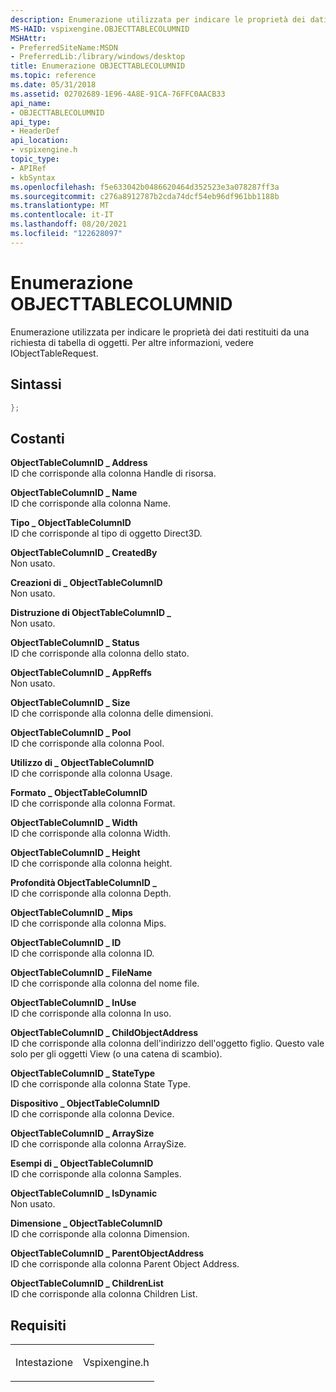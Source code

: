 ```yaml
---
description: Enumerazione utilizzata per indicare le proprietà dei dati restituiti da una richiesta di tabella di oggetti. Per altre informazioni, vedere IObjectTableRequest.
MS-HAID: vspixengine.OBJECTTABLECOLUMNID
MSHAttr:
- PreferredSiteName:MSDN
- PreferredLib:/library/windows/desktop
title: Enumerazione OBJECTTABLECOLUMNID
ms.topic: reference
ms.date: 05/31/2018
ms.assetid: 02702689-1E96-4A8E-91CA-76FFC0AACB33
api_name:
- OBJECTTABLECOLUMNID
api_type:
- HeaderDef
api_location:
- vspixengine.h
topic_type:
- APIRef
- kbSyntax
ms.openlocfilehash: f5e633042b0486620464d352523e3a078287ff3a
ms.sourcegitcommit: c276a8912787b2cda74dcf54eb96df961bb1188b
ms.translationtype: MT
ms.contentlocale: it-IT
ms.lasthandoff: 08/20/2021
ms.locfileid: "122628097"
---
```

# <a name="span-idvspixengineobjecttablecolumnidspanobjecttablecolumnid-enumeration"></a><span id="vspixengine.objecttablecolumnid"></span>Enumerazione OBJECTTABLECOLUMNID

Enumerazione utilizzata per indicare le proprietà dei dati restituiti da una richiesta di tabella di oggetti. Per altre informazioni, vedere IObjectTableRequest.

## <a name="syntax"></a>Sintassi


```C++
};
```

## <a name="constants"></a>Costanti

<span id="ObjectTableColumnID_Address"></span><span id="objecttablecolumnid_address"></span><span id="OBJECTTABLECOLUMNID_ADDRESS"></span>**ObjectTableColumnID \_ Address**  
ID che corrisponde alla colonna Handle di risorsa.

<span id="ObjectTableColumnID_Name"></span><span id="objecttablecolumnid_name"></span><span id="OBJECTTABLECOLUMNID_NAME"></span>**ObjectTableColumnID \_ Name**  
ID che corrisponde alla colonna Name.

<span id="ObjectTableColumnID_Type"></span><span id="objecttablecolumnid_type"></span><span id="OBJECTTABLECOLUMNID_TYPE"></span>**Tipo \_ ObjectTableColumnID**  
ID che corrisponde al tipo di oggetto Direct3D.

<span id="ObjectTableColumnID_CreatedBy"></span><span id="objecttablecolumnid_createdby"></span><span id="OBJECTTABLECOLUMNID_CREATEDBY"></span>**ObjectTableColumnID \_ CreatedBy**  
Non usato.

<span id="ObjectTableColumnID_Creations"></span><span id="objecttablecolumnid_creations"></span><span id="OBJECTTABLECOLUMNID_CREATIONS"></span>**Creazioni di \_ ObjectTableColumnID**  
Non usato.

<span id="ObjectTableColumnID_Destructions"></span><span id="objecttablecolumnid_destructions"></span><span id="OBJECTTABLECOLUMNID_DESTRUCTIONS"></span>**Distruzione di ObjectTableColumnID \_**  
Non usato.

<span id="ObjectTableColumnID_Status"></span><span id="objecttablecolumnid_status"></span><span id="OBJECTTABLECOLUMNID_STATUS"></span>**ObjectTableColumnID \_ Status**  
ID che corrisponde alla colonna dello stato.

<span id="ObjectTableColumnID_AppReffs"></span><span id="objecttablecolumnid_appreffs"></span><span id="OBJECTTABLECOLUMNID_APPREFFS"></span>**ObjectTableColumnID \_ AppReffs**  
Non usato.

<span id="ObjectTableColumnID_Size"></span><span id="objecttablecolumnid_size"></span><span id="OBJECTTABLECOLUMNID_SIZE"></span>**ObjectTableColumnID \_ Size**  
ID che corrisponde alla colonna delle dimensioni.

<span id="ObjectTableColumnID_Pool"></span><span id="objecttablecolumnid_pool"></span><span id="OBJECTTABLECOLUMNID_POOL"></span>**ObjectTableColumnID \_ Pool**  
ID che corrisponde alla colonna Pool.

<span id="ObjectTableColumnID_Usage"></span><span id="objecttablecolumnid_usage"></span><span id="OBJECTTABLECOLUMNID_USAGE"></span>**Utilizzo di \_ ObjectTableColumnID**  
ID che corrisponde alla colonna Usage.

<span id="ObjectTableColumnID_Format"></span><span id="objecttablecolumnid_format"></span><span id="OBJECTTABLECOLUMNID_FORMAT"></span>**Formato \_ ObjectTableColumnID**  
ID che corrisponde alla colonna Format.

<span id="ObjectTableColumnID_Width"></span><span id="objecttablecolumnid_width"></span><span id="OBJECTTABLECOLUMNID_WIDTH"></span>**ObjectTableColumnID \_ Width**  
ID che corrisponde alla colonna Width.

<span id="ObjectTableColumnID_Height"></span><span id="objecttablecolumnid_height"></span><span id="OBJECTTABLECOLUMNID_HEIGHT"></span>**ObjectTableColumnID \_ Height**  
ID che corrisponde alla colonna height.

<span id="ObjectTableColumnID_Depth"></span><span id="objecttablecolumnid_depth"></span><span id="OBJECTTABLECOLUMNID_DEPTH"></span>**Profondità ObjectTableColumnID \_**  
ID che corrisponde alla colonna Depth.

<span id="ObjectTableColumnID_Mips"></span><span id="objecttablecolumnid_mips"></span><span id="OBJECTTABLECOLUMNID_MIPS"></span>**ObjectTableColumnID \_ Mips**  
ID che corrisponde alla colonna Mips.

<span id="ObjectTableColumnID_ID"></span><span id="objecttablecolumnid_id"></span><span id="OBJECTTABLECOLUMNID_ID"></span>**ObjectTableColumnID \_ ID**  
ID che corrisponde alla colonna ID.

<span id="ObjectTableColumnID_FileName"></span><span id="objecttablecolumnid_filename"></span><span id="OBJECTTABLECOLUMNID_FILENAME"></span>**ObjectTableColumnID \_ FileName**  
ID che corrisponde alla colonna del nome file.

<span id="ObjectTableColumnID_InUse"></span><span id="objecttablecolumnid_inuse"></span><span id="OBJECTTABLECOLUMNID_INUSE"></span>**ObjectTableColumnID \_ InUse**  
ID che corrisponde alla colonna In uso.

<span id="ObjectTableColumnID_ChildObjectAddress"></span><span id="objecttablecolumnid_childobjectaddress"></span><span id="OBJECTTABLECOLUMNID_CHILDOBJECTADDRESS"></span>**ObjectTableColumnID \_ ChildObjectAddress**  
ID che corrisponde alla colonna dell'indirizzo dell'oggetto figlio. Questo vale solo per gli oggetti View (o una catena di scambio).

<span id="ObjectTableColumnID_StateType"></span><span id="objecttablecolumnid_statetype"></span><span id="OBJECTTABLECOLUMNID_STATETYPE"></span>**ObjectTableColumnID \_ StateType**  
ID che corrisponde alla colonna State Type.

<span id="ObjectTableColumnID_Device"></span><span id="objecttablecolumnid_device"></span><span id="OBJECTTABLECOLUMNID_DEVICE"></span>**Dispositivo \_ ObjectTableColumnID**  
ID che corrisponde alla colonna Device.

<span id="ObjectTableColumnID_ArraySize"></span><span id="objecttablecolumnid_arraysize"></span><span id="OBJECTTABLECOLUMNID_ARRAYSIZE"></span>**ObjectTableColumnID \_ ArraySize**  
ID che corrisponde alla colonna ArraySize.

<span id="ObjectTableColumnID_Samples"></span><span id="objecttablecolumnid_samples"></span><span id="OBJECTTABLECOLUMNID_SAMPLES"></span>**Esempi di \_ ObjectTableColumnID**  
ID che corrisponde alla colonna Samples.

<span id="ObjectTableColumnID_IsDynamic"></span><span id="objecttablecolumnid_isdynamic"></span><span id="OBJECTTABLECOLUMNID_ISDYNAMIC"></span>**ObjectTableColumnID \_ IsDynamic**  
Non usato.

<span id="ObjectTableColumnID_Dimension"></span><span id="objecttablecolumnid_dimension"></span><span id="OBJECTTABLECOLUMNID_DIMENSION"></span>**Dimensione \_ ObjectTableColumnID**  
ID che corrisponde alla colonna Dimension.

<span id="ObjectTableColumnID_ParentObjectAddress"></span><span id="objecttablecolumnid_parentobjectaddress"></span><span id="OBJECTTABLECOLUMNID_PARENTOBJECTADDRESS"></span>**ObjectTableColumnID \_ ParentObjectAddress**  
ID che corrisponde alla colonna Parent Object Address.

<span id="ObjectTableColumnID_ChildrenList"></span><span id="objecttablecolumnid_childrenlist"></span><span id="OBJECTTABLECOLUMNID_CHILDRENLIST"></span>**ObjectTableColumnID \_ ChildrenList**  
ID che corrisponde alla colonna Children List.

## <a name="requirements"></a>Requisiti

<table><colgroup><col  /><col  /></colgroup><tbody><tr class="odd"><td><p>Intestazione</p></td><td>Vspixengine.h</td></tr></tbody></table>

 

 



